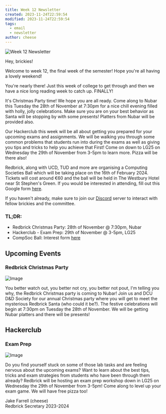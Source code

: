 ```yaml
---
title: Week 12 Newsletter
created: 2023-11-24T22:59:54
modified: 2023-11-24T22:59:54
tags:
  - email
  - newsletter
author: cheese
---
```


![Week 12 Newsletter](https://cdn.discordapp.com/attachments/523562314344038411/1177415274392195132/where-are-you-cats.gif?ex=65726c6c&is=655ff76c&hm=ec0ff0901c5ca8dea45f0501a2820504718810fed439852663d5e45b7f03f855&)




Hey, brickies!

Welcome to week 12, the final week of the semester! Hope you're all 
having a lovely weekend!

You're nearly there! Just this week of college to get through and then 
we have a nice long reading week to catch up. FINALLY!


It's Christmas Party time! We hope you are all ready. Come along to 
Nubar this Tuesday the 28th of November at 7:30pm for a nice chill 
evening filled with holly, jolly celebrations. Make sure you are on your 
best behavior as Santa will be stopping by with some presents! Platters 
from Nubar will be provided also.

Our Hackerclub this week will be all about getting you prepared for your 
upcoming exams and assignments. We will be walking you through some 
common problems that students run into during the exams as well as 
giving you tips and tricks to help you achieve that First! Come on down 
to LG25 on Wednesday the 29th of November from 3-5pm to learn more. 
Pizza will be there also!

Redbrick, along with UCD, TUD and more are organising a Computing 
Societies Ball which will be taking place on the 16th of February 2024. 
Tickets will cost around €60 and the ball will be held in The Westbury 
Hotel near St Stephen's Green. If you would be interested in attending, 
fill out this Google form [here](https://forms.gle/hPgANpJ4iKcWv2B19).

If you haven't already, make sure to join our [Discord](https://discord.gg/redbrickdcu) server to interact with fellow brickies 
and the committee.

### TL;DR:

- Redbrick Christmas Party: 28th of November @ 7:30pm, Nubar
- Hackerclub - Exam Prep: 29th of November @ 3-5pm, LG25
- CompSoc Ball: Interest form [here](https://forms.gle/hPgANpJ4iKcWv2B19)


## Upcoming Events


### Redbrick Christmas Party
![Image](https://cdn.discordapp.com/attachments/897234572608159774/1177607898650660904/Untitled_design.png?ex=65731fd1&is=6560aad1&hm=fe5e1b87ff9ae5ec0cb3905d07a0f7f996b8f6cfa079b289cd2df2796aa6f5b6&)


You better watch out, you better not cry, you better not pout, I'm 
telling you why, the Redbrick Christmas party is coming to Nubar! Join 
us and DCU D&D Society for our annual Christmas party where you will get 
to meet the mysterious Redbrick Santa (who could it be?). The festive 
celebrations will begin at 7:30pm on Tuesday the 28th of November. We 
will be getting Nubar platters and there will be presents!




## Hackerclub





### Exam Prep
![Image](https://cdn.discordapp.com/attachments/897234572608159774/1177606916759883796/authentic_leather_3.gif?ex=65731ee7&is=6560a9e7&hm=b9991575fd04663c0df7e8c6b22ada2de7722c5b3da25beadbabb97b0975bd0d&)


Do you find yourself stuck on some of those lab tasks and are feeling 
nervous about the upcoming exams? Want to learn about the best tips, 
tricks and exam strategies from students who have been through them 
already? Redbrick will be hosting an exam prep workshop down in LG25 on 
Wednesday the 29th of November from 3-5pm! Come along to level up your 
exam game. We will have free pizza too!





Jake Farrell (cheese)\
Redbrick Secretary 2023-2024


